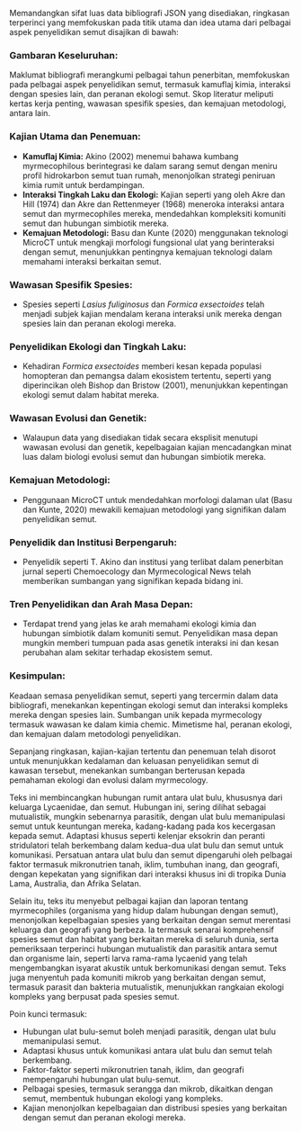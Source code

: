 Memandangkan sifat luas data bibliografi JSON yang disediakan, ringkasan terperinci yang memfokuskan pada titik utama dan idea utama dari pelbagai aspek penyelidikan semut disajikan di bawah:

### Gambaran Keseluruhan:
Maklumat bibliografi merangkumi pelbagai tahun penerbitan, memfokuskan pada pelbagai aspek penyelidikan semut, termasuk kamuflaj kimia, interaksi dengan spesies lain, dan peranan ekologi semut. Skop literatur meliputi kertas kerja penting, wawasan spesifik spesies, dan kemajuan metodologi, antara lain.

### Kajian Utama dan Penemuan:
- **Kamuflaj Kimia:** Akino (2002) menemui bahawa kumbang myrmecophilous berintegrasi ke dalam sarang semut dengan meniru profil hidrokarbon semut tuan rumah, menonjolkan strategi peniruan kimia rumit untuk berdampingan.
- **Interaksi Tingkah Laku dan Ekologi:** Kajian seperti yang oleh Akre dan Hill (1974) dan Akre dan Rettenmeyer (1968) meneroka interaksi antara semut dan myrmecophiles mereka, mendedahkan kompleksiti komuniti semut dan hubungan simbiotik mereka.
- **Kemajuan Metodologi:** Basu dan Kunte (2020) menggunakan teknologi MicroCT untuk mengkaji morfologi fungsional ulat yang berinteraksi dengan semut, menunjukkan pentingnya kemajuan teknologi dalam memahami interaksi berkaitan semut.

### Wawasan Spesifik Spesies:
- Spesies seperti *Lasius fuliginosus* dan *Formica exsectoides* telah menjadi subjek kajian mendalam kerana interaksi unik mereka dengan spesies lain dan peranan ekologi mereka.

### Penyelidikan Ekologi dan Tingkah Laku:
- Kehadiran *Formica exsectoides* memberi kesan kepada populasi homopteran dan pemangsa dalam ekosistem tertentu, seperti yang diperincikan oleh Bishop dan Bristow (2001), menunjukkan kepentingan ekologi semut dalam habitat mereka.

### Wawasan Evolusi dan Genetik:
- Walaupun data yang disediakan tidak secara eksplisit menutupi wawasan evolusi dan genetik, kepelbagaian kajian mencadangkan minat luas dalam biologi evolusi semut dan hubungan simbiotik mereka.

### Kemajuan Metodologi:
- Penggunaan MicroCT untuk mendedahkan morfologi dalaman ulat (Basu dan Kunte, 2020) mewakili kemajuan metodologi yang signifikan dalam penyelidikan semut.

### Penyelidik dan Institusi Berpengaruh:
- Penyelidik seperti T. Akino dan institusi yang terlibat dalam penerbitan jurnal seperti Chemoecology dan Myrmecological News telah memberikan sumbangan yang signifikan kepada bidang ini.

### Tren Penyelidikan dan Arah Masa Depan:
- Terdapat trend yang jelas ke arah memahami ekologi kimia dan hubungan simbiotik dalam komuniti semut. Penyelidikan masa depan mungkin memberi tumpuan pada asas genetik interaksi ini dan kesan perubahan alam sekitar terhadap ekosistem semut.

### Kesimpulan:
Keadaan semasa penyelidikan semut, seperti yang tercermin dalam data bibliografi, menekankan kepentingan ekologi semut dan interaksi kompleks mereka dengan spesies lain. Sumbangan unik kepada myrmecology termasuk wawasan ke dalam kimia chemic.
Mimetisme hal, peranan ekologi, dan kemajuan dalam metodologi penyelidikan.

Sepanjang ringkasan, kajian-kajian tertentu dan penemuan telah disorot untuk menunjukkan kedalaman dan keluasan penyelidikan semut di kawasan tersebut, menekankan sumbangan berterusan kepada pemahaman ekologi dan evolusi dalam myrmecology.

Teks ini membincangkan hubungan rumit antara ulat bulu, khususnya dari keluarga Lycaenidae, dan semut. Hubungan ini, sering dilihat sebagai mutualistik, mungkin sebenarnya parasitik, dengan ulat bulu memanipulasi semut untuk keuntungan mereka, kadang-kadang pada kos kecergasan kepada semut. Adaptasi khusus seperti kelenjar eksokrin dan peranti stridulatori telah berkembang dalam kedua-dua ulat bulu dan semut untuk komunikasi. Persatuan antara ulat bulu dan semut dipengaruhi oleh pelbagai faktor termasuk mikronutrien tanah, iklim, tumbuhan inang, dan geografi, dengan kepekatan yang signifikan dari interaksi khusus ini di tropika Dunia Lama, Australia, dan Afrika Selatan.

Selain itu, teks itu menyebut pelbagai kajian dan laporan tentang myrmecophiles (organisma yang hidup dalam hubungan dengan semut), menonjolkan kepelbagaian spesies yang berkaitan dengan semut merentasi keluarga dan geografi yang berbeza. Ia termasuk senarai komprehensif spesies semut dan habitat yang berkaitan mereka di seluruh dunia, serta pemeriksaan terperinci hubungan mutualistik dan parasitik antara semut dan organisme lain, seperti larva rama-rama lycaenid yang telah mengembangkan isyarat akustik untuk berkomunikasi dengan semut. Teks juga menyentuh pada komuniti mikrob yang berkaitan dengan semut, termasuk parasit dan bakteria mutualistik, menunjukkan rangkaian ekologi kompleks yang berpusat pada spesies semut.

Poin kunci termasuk:
- Hubungan ulat bulu-semut boleh menjadi parasitik, dengan ulat bulu memanipulasi semut.
- Adaptasi khusus untuk komunikasi antara ulat bulu dan semut telah berkembang.
- Faktor-faktor seperti mikronutrien tanah, iklim, dan geografi mempengaruhi hubungan ulat bulu-semut.
- Pelbagai spesies, termasuk serangga dan mikrob, dikaitkan dengan semut, membentuk hubungan ekologi yang kompleks.
- Kajian menonjolkan kepelbagaian dan distribusi spesies yang berkaitan dengan semut dan peranan ekologi mereka.